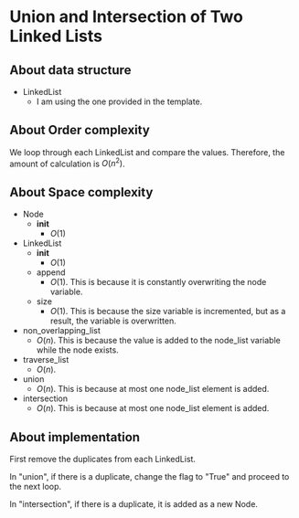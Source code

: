 # Union and Intersection of Two Linked Lists

## About data structure
- LinkedList
  - I am using the one provided in the template.

## About Order complexity

We loop through each LinkedList and compare the values. Therefore, the amount of calculation is $O(n ^ 2)$.

## About Space complexity
- Node
  - __init__
    - $O(1)$
- LinkedList
  - __init__
    - $O(1)$
  - append
    - $O(1)$. This is because it is constantly overwriting the node variable.
  - size
    - $O(1)$. This is because the size variable is incremented, but as a result, the variable is overwritten.
- non_overlapping_list
  - $O(n)$. This is because the value is added to the node_list variable while the node exists.
- traverse_list
  - $O(n)$.
- union
  - $O(n)$. This is because at most one node_list element is added.
- intersection
  - $O(n)$. This is because at most one node_list element is added.
## About implementation
First remove the duplicates from each LinkedList.

In "union", if there is a duplicate, change the flag to "True" and proceed to the next loop.

In "intersection", if there is a duplicate, it is added as a new Node.
